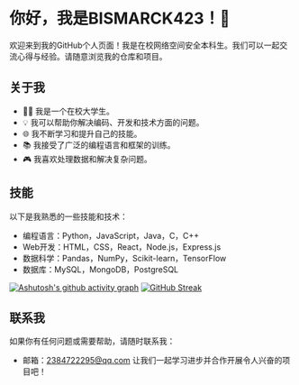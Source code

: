 # 你好，我是BISMARCK423！👋

欢迎来到我的GitHub个人页面！我是在校网络空间安全本科生。我们可以一起交流心得与经验。请随意浏览我的仓库和项目。

## 关于我

- 👨‍🎓 我是一个在校大学生。
- 💡 我可以帮助你解决编码、开发和技术方面的问题。
- 🌐 我不断学习和提升自己的技能。
- 📚 我接受了广泛的编程语言和框架的训练。
- 🎮 我喜欢处理数据和解决复杂问题。

## 技能

以下是我熟悉的一些技能和技术：

- 编程语言：Python，JavaScript，Java，C，C++
- Web开发：HTML，CSS，React，Node.js，Express.js
- 数据科学：Pandas，NumPy，Scikit-learn，TensorFlow
- 数据库：MySQL，MongoDB，PostgreSQL

[![Ashutosh's github activity graph](https://github-readme-activity-graph.vercel.app/graph?username=Ashutosh00710)](https://github.com/ashutosh00710/github-readme-activity-graph)
[![GitHub Streak](https://streak-stats.demolab.com/?user=DenverCoder1)](https://git.io/streak-stats)
## 联系我

如果你有任何问题或需要帮助，请随时联系我：
- 邮箱：2384722295@qq.com
让我们一起学习进步并合作开展令人兴奋的项目吧！

